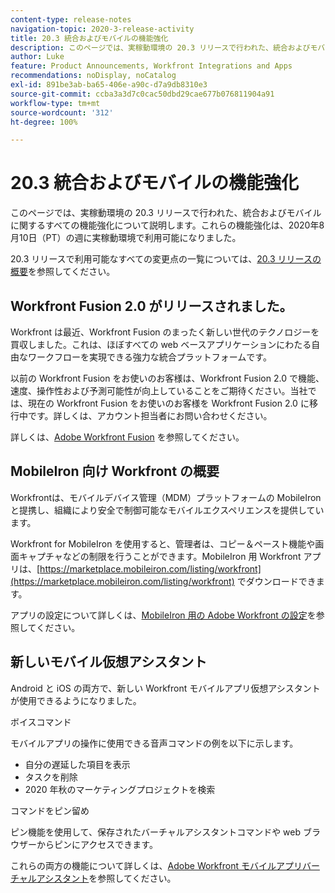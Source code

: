 ```yaml
---
content-type: release-notes
navigation-topic: 2020-3-release-activity
title: 20.3 統合およびモバイルの機能強化
description: このページでは、実稼動環境の 20.3 リリースで行われた、統合およびモバイルに関するすべての機能強化について説明します。これらの機能強化は、2020年8月10日（PT）の週に実稼動環境で利用可能になりました。
author: Luke
feature: Product Announcements, Workfront Integrations and Apps
recommendations: noDisplay, noCatalog
exl-id: 891be3ab-ba65-406e-a90c-d7a9db8310e3
source-git-commit: ccba3a3d7c0cac50dbd29cae677b076811904a91
workflow-type: tm+mt
source-wordcount: '312'
ht-degree: 100%

---
```


# 20.3 統合およびモバイルの機能強化

このページでは、実稼動環境の 20.3 リリースで行われた、統合およびモバイルに関するすべての機能強化について説明します。これらの機能強化は、2020年8月10日（PT）の週に実稼動環境で利用可能になりました。

20.3 リリースで利用可能なすべての変更点の一覧については、[20.3 リリースの概要](../../../product-announcements/product-releases/20.3-release-activity/20.3-release-overview.md)を参照してください。

## Workfront Fusion 2.0 がリリースされました。

Workfront は最近、Workfront Fusion のまったく新しい世代のテクノロジーを買収しました。これは、ほぼすべての web ベースアプリケーションにわたる自由なワークフローを実現できる強力な統合プラットフォームです。

以前の Workfront Fusion をお使いのお客様は、Workfront Fusion 2.0 で機能、速度、操作性および予測可能性が向上していることをご期待ください。当社では、現在の Workfront Fusion をお使いのお客様を Workfront Fusion 2.0 に移行中です。詳しくは、アカウント担当者にお問い合わせください。

詳しくは、[Adobe Workfront Fusion](../../../workfront-fusion/workfront-fusion-2.md) を参照してください。

## MobileIron 向け Workfront の概要

Workfrontは、モバイルデバイス管理（MDM）プラットフォームの MobileIron と提携し、組織により安全で制御可能なモバイルエクスペリエンスを提供しています。

Workfront for MobileIron を使用すると、管理者は、コピー＆ペースト機能や画面キャプチャなどの制限を行うことができます。MobileIron 用 Workfront アプリは、[https://marketplace.mobileiron.com/listing/workfront](https://marketplace.mobileiron.com/listing/workfront) でダウンロードできます。

アプリの設定について詳しくは、[MobileIron 用の Adobe Workfront の設定](../../../workfront-basics/mobile-apps/using-the-workfront-mobile-app/wf-mobileiron-configs.md)を参照してください。

## 新しいモバイル仮想アシスタント

Android と iOS の両方で、新しい Workfront モバイルアプリ仮想アシスタントが使用できるようになりました。

ボイスコマンド

モバイルアプリの操作に使用できる音声コマンドの例を以下に示します。

* 自分の遅延した項目を表示
* タスクを削除
* 2020 年秋のマーケティングプロジェクトを検索

コマンドをピン留め

ピン機能を使用して、保存されたバーチャルアシスタントコマンドや web ブラウザーからピンにアクセスできます。

これらの両方の機能について詳しくは、[Adobe Workfront モバイルアプリバーチャルアシスタント](../../../workfront-basics/mobile-apps/using-the-workfront-mobile-app/wf-mobile-virtual-assistant.md)を参照してください。

